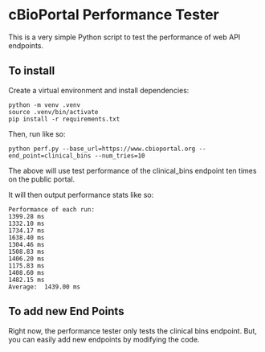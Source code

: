 # cBioPortal Performance Tester

This is a very simple Python script to test the performance of web API endpoints.

## To install

Create a virtual environment and install dependencies:

	python -m venv .venv
    source .venv/bin/activate
    pip install -r requirements.txt

Then, run like so:

    python perf.py --base_url=https://www.cbioportal.org --end_point=clinical_bins --num_tries=10
    
The above will use test performance of the clinical_bins endpoint ten times
on the public portal.

It will then output performance stats like so:

    Performance of each run:
    1399.28 ms
    1332.10 ms
    1734.17 ms
    1638.40 ms
    1304.46 ms
    1508.83 ms
    1406.20 ms
    1175.83 ms
    1408.60 ms
    1482.15 ms
    Average:  1439.00 ms

## To add new End Points

Right now, the performance tester only tests the clinical bins endpoint.  But,
you can easily add new endpoints by modifying the code.